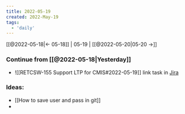 ```yaml
---
title: 2022-05-19
created: 2022-May-19
tags:
  - 'daily'
---
```


[[@2022-05-18|<- 05-18]] | 05-19 | [[@2022-05-20|05-20 ->]]



### Continue from [[@2022-05-18|Yesterday]]
- ![[RETCSW-155 Support LTP for CMIS#2022-05-19]] link task in [Jira](https://essjira.marvell.com/browse/RETCSW-155)


### Ideas:
- [[How to save user and pass in git]]
- 

	
	
